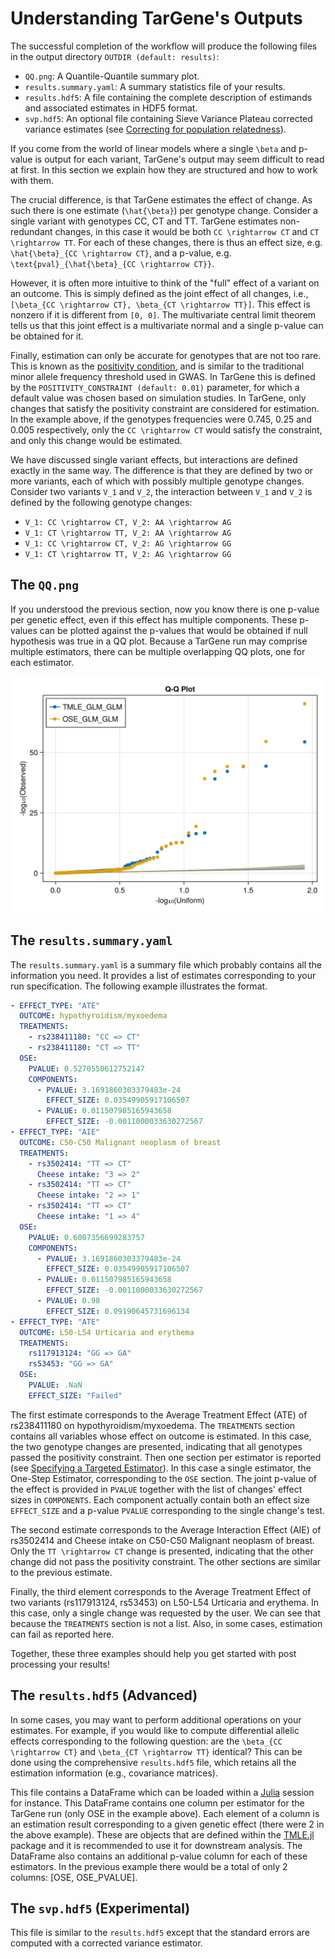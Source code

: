# Understanding TarGene's Outputs

The successful completion of the workflow will produce the following files in the output directory `OUTDIR (default: results)`:

- `QQ.png`: A Quantile-Quantile summary plot.
- `results.summary.yaml`: A summary statistics file of your results.
- `results.hdf5`: A file containing the complete description of estimands and associated estimates in HDF5 format.
- `svp.hdf5`: An optional file containing Sieve Variance Plateau corrected variance estimates (see [Correcting for population relatedness](@ref)).

If you come from the world of linear models where a single ``\beta`` and p-value is output for each variant, TarGene's output may seem difficult to read at first. In this section we explain how they are structured and how to work with them. 

The crucial difference, is that TarGene estimates the effect of change. As such there is one estimate (``\hat{\beta}``) per genotype change. Consider a single variant with genotypes CC, CT and TT. TarGene estimates non-redundant changes, in this case it would be both ``CC \rightarrow CT`` and ``CT \rightarrow TT``. For each of these changes, there is thus an effect size, e.g. ``\hat{\beta}_{CC \rightarrow CT}``, and a p-value, e.g. ``\text{pval}_{\hat{\beta}_{CC \rightarrow CT}}``. 

However, it is often more intuitive to think of the "full" effect of a variant on an outcome. This is simply defined as the joint effect of all changes, i.e., ``[\beta_{CC \rightarrow CT}, \beta_{CT \rightarrow TT}]``. This effect is nonzero if it is different from ``[0, 0]``. The multivariate central limit theorem tells us that this joint effect is a multivariate normal and a single p-value can be obtained for it.

Finally, estimation can only be accurate for genotypes that are not too rare. This is known as the [positivity condition](https://www.ncbi.nlm.nih.gov/pmc/articles/PMC8492528/), and is similar to the traditional minor allele frequency threshold used in GWAS. In TarGene this is defined by the `POSITIVITY_CONSTRAINT (default: 0.01)` parameter, for which a default value was chosen based on simulation studies. In TarGene, only changes that satisfy the positivity constraint are considered for estimation. In the example above, if the genotypes frequencies were 0.745, 0.25 and 0.005 respectively, only the ``CC \rightarrow CT`` would satisfy the constraint, and only this change would be estimated.

We have discussed single variant effects, but interactions are defined exactly in the same way. The difference is that they are defined by two or more variants, each of which with possibly multiple genotype changes. Consider two variants ``V_1`` and ``V_2``, the interaction between ``V_1`` and ``V_2`` is defined by the following genotype changes:

- ``V_1: CC \rightarrow CT, V_2: AA \rightarrow AG``
- ``V_1: CT \rightarrow TT, V_2: AA \rightarrow AG``
- ``V_1: CC \rightarrow CT, V_2: AG \rightarrow GG``
- ``V_1: CT \rightarrow TT, V_2: AG \rightarrow GG``


## The `QQ.png`

If you understood the previous section, now you know there is one p-value per genetic effect, even if this effect has multiple components. These p-values can be plotted against the p-values that would be obtained if null hypothesis was true in a QQ plot. Because a TarGene run may comprise multiple estimators, there can be multiple overlapping QQ plots, one for each estimator.

![QQ](../assets/gwas_QQ.png)

## The `results.summary.yaml`

The `results.summary.yaml` is a summary file which probably contains all the information you need. It provides a list of estimates corresponding to your run specification. The following example illustrates the format.

```yaml
- EFFECT_TYPE: "ATE"
  OUTCOME: hypothyroidism/myxoedema
  TREATMENTS:
    - rs238411180: "CC => CT"
    - rs238411180: "CT => TT"
  OSE:
    PVALUE: 0.5270550612752147
    COMPONENTS:
      - PVALUE: 3.1691860303379483e-24
        EFFECT_SIZE: 0.03549905917106507
      - PVALUE: 0.011507985165943658
        EFFECT_SIZE: -0.0011000033630272567
- EFFECT_TYPE: "AIE"
  OUTCOME: C50-C50 Malignant neoplasm of breast
  TREATMENTS:
    - rs3502414: "TT => CT"
      Cheese intake: "3 => 2"
    - rs3502414: "TT => CT"
      Cheese intake: "2 => 1"
    - rs3502414: "TT => CT"
      Cheese intake: "1 => 4"
  OSE:
    PVALUE: 0.6007356699283757
    COMPONENTS:
      - PVALUE: 3.1691860303379483e-24
        EFFECT_SIZE: 0.03549905917106507
      - PVALUE: 0.011507985165943658
        EFFECT_SIZE: -0.0011000033630272567
      - PVALUE: 0.98
        EFFECT_SIZE: 0.09190645731696134
- EFFECT_TYPE: "ATE"
  OUTCOME: L50-L54 Urticaria and erythema
  TREATMENTS:
    rs117913124: "GG => GA"
    rs53453: "GG => GA"
  OSE:
    PVALUE: .NaN
    EFFECT_SIZE: "Failed"
```

The first estimate corresponds to the Average Treatment Effect (ATE) of rs238411180 on hypothyroidism/myxoedema. The `TREATMENTS` section contains all variables whose effect on outcome is estimated. In this case, the two genotype changes are presented, indicating that all genotypes passed the positivity constraint. Then one section per estimator is reported (see [Specifying a Targeted Estimator](@ref)). In this case a single estimator, the One-Step Estimator, corresponding to the `OSE` section. The joint p-value of the effect is provided in `PVALUE` together with the list of changes' effect sizes in `COMPONENTS`. Each component actually contain both an effect size `EFFECT_SIZE` and a p-value `PVALUE` corresponding to the single change's test.

The second estimate corresponds to the Average Interaction Effect (AIE) of rs3502414 and Cheese intake on C50-C50 Malignant neoplasm of breast. Only the ``TT \rightarrow CT`` change is presented, indicating that the other change did not pass the positivity constraint. The other sections are similar to the previous estimate.

Finally, the third element corresponds to the Average Treatment Effect of two variants (rs117913124, rs53453) on L50-L54 Urticaria and erythema. In this case, only a single change was requested by the user. We can see that because the `TREATMENTS` section is not a list. Also, in some cases, estimation can fail as reported here.

Together, these three examples should help you get started with post processing your results!

## The `results.hdf5` (Advanced)

In some cases, you may want to perform additional operations on your estimates. For example, if you would like to compute differential allelic effects corresponding to the following question: are the ``\beta_{CC \rightarrow CT}`` and  ``\beta_{CT \rightarrow TT}`` identical? This can be done using the comprehensive `results.hdf5` file, which retains all the estimation information (e.g., covariance matrices).

This file contains a DataFrame which can be loaded within a [Julia](https://julialang.org/) session for instance. This DataFrame contains one column per estimator for the TarGene run (only OSE in the example above). Each element of a column is an estimation result corresponding to a given genetic effect (there were 2 in the above example). These are objects that are defined within the [TMLE.jl](https://targene.github.io/TMLE.jl/stable/) package and it is recommended to use it for downstream analysis. The DataFrame also contains an additional p-value column for each of these estimators. In the previous example there would be a total of only 2 columns: [OSE, OSE_PVALUE].

## The `svp.hdf5` (Experimental)

This file is similar to the `results.hdf5` except that the standard errors are computed with a corrected variance estimator.